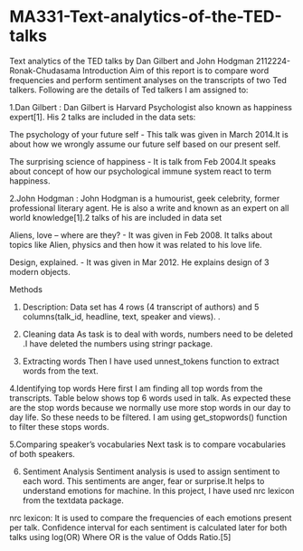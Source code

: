 # MA331-Text-analytics-of-the-TED-talks

Text analytics of the TED talks by Dan Gilbert and John Hodgman
2112224-Ronak-Chudasama
Introduction
Aim of this report is to compare word frequencies and perform sentiment analyses on the transcripts of two Ted talkers. Following are the details of Ted talkers I am assigned to:

1.Dan Gilbert :
Dan Gilbert is Harvard Psychologist also known as happiness expert[1]. His 2 talks are included in the data sets:

The psychology of your future self - This talk was given in March 2014.It is about how we wrongly assume our future self based on our present self.

The surprising science of happiness - It is talk from Feb 2004.It speaks about concept of how our psychological immune system react to term happiness.

2.John Hodgman :
John Hodgman is a humourist, geek celebrity, former professional literary agent. He is also a write and known as an expert on all world knowledge[1].2 talks of his are included in data set

Aliens, love – where are they? - It was given in Feb 2008. It talks about topics like Alien, physics and then how it was related to his love life.

Design, explained. - It was given in Mar 2012. He explains design of 3 modern objects.

Methods
1. Description:
Data set has 4 rows (4 transcript of authors) and 5 columns(talk_id, headline, text, speaker and views). .

2. Cleaning data
As task is to deal with words, numbers need to be deleted .I have deleted the numbers using stringr package.

3. Extracting words
Then I have used unnest_tokens function to extract words from the text.

4.Identifying top words
Here first I am finding all top words from the transcripts. Table below shows top 6 words used in talk. As expected these are the stop words because we normally use more stop words in our day to day life. So these needs to be filtered. I am using get_stopwords() function to filter these stops words.

5.Comparing speaker’s vocabularies
Next task is to compare vocabularies of both speakers.

6. Sentiment Analysis
Sentiment analysis is used to assign sentiment to each word. This sentiments are anger, fear or surprise.It helps to understand emotions for machine. In this project, I have used nrc lexicon from the textdata package.

nrc lexicon: It is used to compare the frequencies of each emotions present per talk. Confidence interval for each sentiment is calculated later for both talks using log(OR) Where OR is the value of Odds Ratio.[5]
